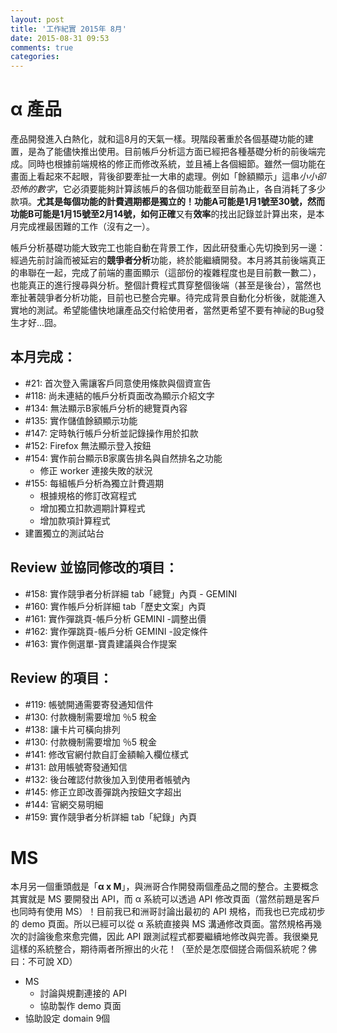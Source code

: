 ```yaml
---
layout: post
title: '工作紀實 2015年 8月'
date: 2015-08-31 09:53
comments: true
categories: 
---
```

# α 產品

產品開發進入白熱化，就和這8月的天氣一樣。現階段著重於各個基礎功能的建置，是為了能儘快推出使用。目前帳戶分析這方面已經把各種基礎分析的前後端完成。同時也根據前端規格的修正而修改系統，並且補上各個細節。雖然一個功能在畫面上看起來不起眼，背後卻要牽扯一大串的處理。例如「餘額顯示」這串*小小卻恐怖的數字*，它必須要能夠計算該帳戶的各個功能截至目前為止，各自消耗了多少款項。**尤其是每個功能的計費週期都是獨立的！**功能A可能是1月1號至30號，然而功能B可能是1月15號至2月14號，如何**正確**又有**效率**的找出記錄並計算出來，是本月完成裡最困難的工作（沒有之一）。

帳戶分析基礎功能大致完工也能自動在背景工作，因此研發重心先切換到另一邊：經過先前討論而被延宕的**競爭者分析**功能，終於能繼續開發。本月將其前後端真正的串聯在一起，完成了前端的畫面顯示（這部份的複雜程度也是目前數一數二），也能真正的進行搜尋與分析。整個計費程式貫穿整個後端（甚至是後台），當然也牽扯著競爭者分析功能，目前也已整合完畢。待完成背景自動化分析後，就能進入實地的測試。希望能儘快地讓產品交付給使用者，當然更希望不要有神祕的Bug發生才好...囧。

## 本月完成：

* #21:  首次登入需讓客戶同意使用條款與個資宣告
* #118:  尚未連結的帳戶分析頁面改為顯示介紹文字
* #134:  無法顯示B家帳戶分析的總覽頁內容
* #135:  實作儲值餘額顯示功能
* #147:  定時執行帳戶分析並記錄操作用於扣款
* #152:  Firefox 無法顯示登入按鈕
* #154:  實作前台顯示B家廣告排名與自然排名之功能
    + 修正 worker 連接失敗的狀況
* #155:  每組帳戶分析為獨立計費週期
    + 根據規格的修訂改寫程式
    + 增加獨立扣款週期計算程式
    + 增加款項計算程式
* 建置獨立的測試站台

## Review 並**協同修改**的項目：

* #158:  實作競爭者分析詳細 tab「總覽」內頁 - GEMINI
* #160:  實作帳戶分析詳細 tab「歷史文案」內頁
* #161:  實作彈跳頁-帳戶分析 GEMINI -調整出價
* #162:  實作彈跳頁-帳戶分析 GEMINI -設定條件
* #163:  實作側選單-寶貴建議與合作提案


## Review 的項目：

* #119:  帳號開通需要寄發通知信件
* #130:  付款機制需要增加 ％5 稅金
* #138:  讓卡片可橫向排列
* #130:  付款機制需要增加 ％5 稅金
* #141:  修改官網付款自訂金額輸入欄位樣式
* #131:  啟用帳號寄發通知信
* #132:  後台確認付款後加入到使用者帳號內
* #145:  修正立即改善彈跳內按鈕文字超出
* #144:  官網交易明細
* #159:  實作競爭者分析詳細 tab「紀錄」內頁

# MS

本月另一個重頭戲是「**α x M**」，與洲哥合作開發兩個產品之間的整合。主要概念其實就是 MS 要開發出 API，而 α 系統可以透過 API 修改頁面（當然前題是客戶也同時有使用 MS）！目前我已和洲哥討論出最初的 API 規格，而我也已完成初步的 demo 頁面。所以已經可以從 α 系統直接與 MS 溝通修改頁面。當然規格再幾次的討論後愈來愈完備，因此 API 跟測試程式都要繼續地修改與完善。我很樂見這樣的系統整合，期待兩者所擦出的火花！（至於是怎麼個搓合兩個系統呢？佛曰：不可說 XD）

* MS
    + 討論與規劃連接的 API
    + 協助製作 demo 頁面
* 協助設定 domain 9個